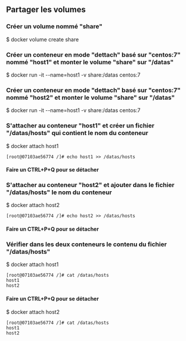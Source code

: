 ## Partager les volumes

### Créer un volume nommé "share"

$ docker volume create share

### Créer un conteneur en mode "dettach" basé sur "centos:7" nommé "host1" et monter le volume "share" sur "/datas"

$ docker run -it --name=host1 -v share:/datas centos:7

### Créer un conteneur en mode "dettach" basé sur "centos:7" nommé "host2" et monter le volume "share" sur "/datas"

$ docker run -it --name=host1 -v share:/datas centos:7

### S'attacher au conteneur "host1" et créer un fichier "/datas/hosts" qui contient le nom du conteneur

$ docker attach host1
```
[root@07103ae56774 /]# echo host1 >> /datas/hosts
```
#### Faire un CTRL+P+Q pour se détacher 
### S'attacher au conteneur "host2" et ajouter dans le fichier "/datas/hosts" le nom du conteneur

$ docker attach host2
```
[root@07103ae56774 /]# echo host2 >> /datas/hosts
```

#### Faire un CTRL+P+Q pour se détacher 
### Vérifier dans les deux conteneurs le contenu du fichier "/datas/hosts"

$ docker attach host1
```
[root@07103ae56774 /]# cat /datas/hosts
host1
host2
```
#### Faire un CTRL+P+Q pour se détacher 

$ docker attach host2
```
[root@07103ae56774 /]# cat /datas/hosts
host1
host2
```
